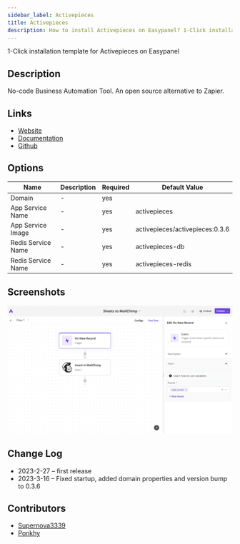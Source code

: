 ```yaml
---
sidebar_label: Activepieces
title: Activepieces
description: How to install Activepieces on Easypanel? 1-Click installation template for Activepieces on Easypanel
---
```


<!-- generated -->

1-Click installation template for Activepieces on Easypanel

## Description

No-code Business Automation Tool. An open source alternative to Zapier.

## Links

- [Website](https://activepieces.com)
- [Documentation](https://activepieces.com/docs)
- [Github](https://github.com/activepieces/activepieces)

## Options

Name | Description | Required | Default Value
-|-|-|-
Domain | - | yes | 
App Service Name | - | yes | activepieces
App Service Image | - | yes | activepieces/activepieces:0.3.6
Redis Service Name | - | yes | activepieces-db
Redis Service Name | - | yes | activepieces-redis

## Screenshots

![Activepieces Screenshot](./assets/screenshot.png)

## Change Log

- 2023-2-27 – first release
- 2023-3-16 – Fixed startup, added domain properties and version bump to 0.3.6

## Contributors

- [Supernova3339](https://github.com/Supernova3339)
- [Ponkhy](https://github.com/Ponkhy)
